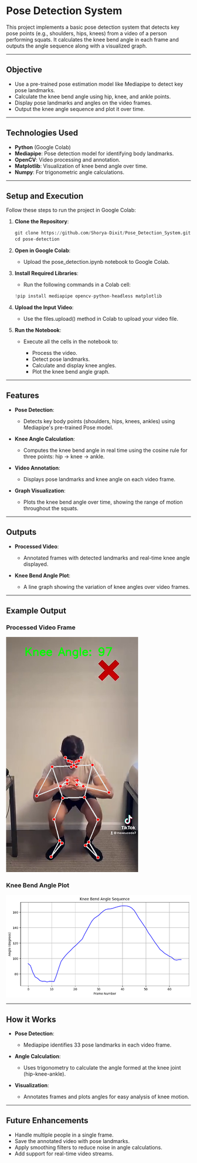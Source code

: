 # **Pose Detection System**

This project implements a basic pose detection system that detects key pose points (e.g., shoulders, hips, knees) from a video of a person performing squats. It calculates the knee bend angle in each frame and outputs the angle sequence along with a visualized graph.

---

## **Objective**
- Use a pre-trained pose estimation model like Mediapipe to detect key pose landmarks.
- Calculate the knee bend angle using hip, knee, and ankle points.
- Display pose landmarks and angles on the video frames.
- Output the knee angle sequence and plot it over time.

---

## **Technologies Used**
- **Python** (Google Colab)
- **Mediapipe**: Pose detection model for identifying body landmarks.
- **OpenCV**: Video processing and annotation.
- **Matplotlib**: Visualization of knee bend angle over time.
- **Numpy**: For trigonometric angle calculations.

---

## **Setup and Execution**

Follow these steps to run the project in Google Colab:

1. **Clone the Repository**:
   ```python
   git clone https://github.com/Shorya-Dixit/Pose_Detection_System.git
   cd pose-detection
   ```

2. **Open in Google Colab**:
   - Upload the pose_detection.ipynb notebook to Google Colab.

3. **Install Required Libraries**:
   - Run the following commands in a Colab cell:
     
    ```python
    !pip install mediapipe opencv-python-headless matplotlib
    ```
    
4. **Upload the Input Video**:
   - Use the files.upload() method in Colab to upload your video file.
  
5. **Run the Notebook**:
   - Execute all the cells in the notebook to:
  
     - Process the video.
     - Detect pose landmarks.
     - Calculate and display knee angles.
     - Plot the knee bend angle graph.

---

## **Features**

- **Pose Detection**:
   - Detects key body points (shoulders, hips, knees, ankles) using Mediapipe's pre-trained Pose model.
     
- **Knee Angle Calculation**:
   - Computes the knee bend angle in real time using the cosine rule for three points: hip → knee → ankle.
     
- **Video Annotation**:
   - Displays pose landmarks and knee angle on each video frame.
     
- **Graph Visualization**:
   - Plots the knee bend angle over time, showing the range of motion throughout the squats.

---
  
## **Outputs**

- **Processed Video**:
   - Annotated frames with detected landmarks and real-time knee angle displayed.

- **Knee Bend Angle Plot**:
   - A line graph showing the variation of knee angles over video frames.

---

## **Example Output**

### Processed Video Frame
![Processed Video Frame](example_frame.png)

### Knee Bend Angle Plot
![Knee Bend Angle Plot](example_plot.png)

---

## **How it Works**

- **Pose Detection**:
   - Mediapipe identifies 33 pose landmarks in each video frame.
     
- **Angle Calculation**:
   - Uses trigonometry to calculate the angle formed at the knee joint (hip-knee-ankle).
     
- **Visualization**:
   - Annotates frames and plots angles for easy analysis of knee motion.

---

## **Future Enhancements**
- Handle multiple people in a single frame.
- Save the annotated video with pose landmarks.
- Apply smoothing filters to reduce noise in angle calculations.
- Add support for real-time video streams.
